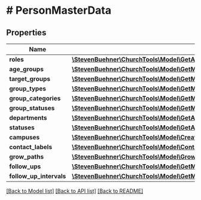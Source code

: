 # # PersonMasterData

## Properties

Name | Type | Description | Notes
------------ | ------------- | ------------- | -------------
**roles** | [**\StevenBuehner\ChurchTools\Model\GetAllGroupTypeRoles200ResponseDataInner[]**](GetAllGroupTypeRoles200ResponseDataInner.md) |  | [optional]
**age_groups** | [**\StevenBuehner\ChurchTools\Model\GetMasterDataPerson200ResponseDataAgeGroupsInner[]**](GetMasterDataPerson200ResponseDataAgeGroupsInner.md) |  | [optional]
**target_groups** | [**\StevenBuehner\ChurchTools\Model\GetMasterDataPerson200ResponseDataTargetGroupsInner[]**](GetMasterDataPerson200ResponseDataTargetGroupsInner.md) |  | [optional]
**group_types** | [**\StevenBuehner\ChurchTools\Model\GetMasterDataPerson200ResponseDataGroupTypesInner[]**](GetMasterDataPerson200ResponseDataGroupTypesInner.md) |  | [optional]
**group_categories** | [**\StevenBuehner\ChurchTools\Model\GetMasterDataPerson200ResponseDataGroupCategoriesInner[]**](GetMasterDataPerson200ResponseDataGroupCategoriesInner.md) |  | [optional]
**group_statuses** | [**\StevenBuehner\ChurchTools\Model\GetMasterDataPerson200ResponseDataGroupStatusesInner[]**](GetMasterDataPerson200ResponseDataGroupStatusesInner.md) |  | [optional]
**departments** | [**\StevenBuehner\ChurchTools\Model\GetAllDepartments200ResponseDataInner[]**](GetAllDepartments200ResponseDataInner.md) |  | [optional]
**statuses** | [**\StevenBuehner\ChurchTools\Model\GetAllStatuses200ResponseDataInner[]**](GetAllStatuses200ResponseDataInner.md) |  | [optional]
**campuses** | [**\StevenBuehner\ChurchTools\Model\CreateNewCampus201ResponseData[]**](CreateNewCampus201ResponseData.md) |  | [optional]
**contact_labels** | [**\StevenBuehner\ChurchTools\Model\ContactLabel[]**](ContactLabel.md) |  | [optional]
**grow_paths** | [**\StevenBuehner\ChurchTools\Model\GrowPath[]**](GrowPath.md) |  | [optional]
**follow_ups** | [**\StevenBuehner\ChurchTools\Model\GetMasterDataPerson200ResponseDataFollowUpsInner[]**](GetMasterDataPerson200ResponseDataFollowUpsInner.md) |  | [optional]
**follow_up_intervals** | [**\StevenBuehner\ChurchTools\Model\GetMasterDataPerson200ResponseDataFollowUpIntervalsInner[]**](GetMasterDataPerson200ResponseDataFollowUpIntervalsInner.md) |  | [optional]

[[Back to Model list]](../../README.md#models) [[Back to API list]](../../README.md#endpoints) [[Back to README]](../../README.md)
